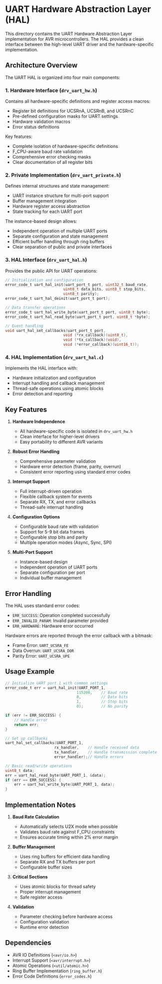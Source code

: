 # UART Hardware Abstraction Layer (HAL)

This directory contains the UART Hardware Abstraction Layer implementation for AVR microcontrollers. The HAL provides a clean interface between the high-level UART driver and the hardware-specific implementation.

## Architecture Overview

The UART HAL is organized into four main components:

### 1. Hardware Interface (`drv_uart_hw.h`)
Contains all hardware-specific definitions and register access macros:
- Register bit definitions for UCSRnA, UCSRnB, and UCSRnC
- Pre-defined configuration masks for UART settings
- Hardware validation macros
- Error status definitions

Key features:
- Complete isolation of hardware-specific definitions
- F_CPU-aware baud rate validation
- Comprehensive error checking masks
- Clear documentation of all register bits

### 2. Private Implementation (`drv_uart_private.h`)
Defines internal structures and state management:
- UART instance structure for multi-port support
- Buffer management integration
- Hardware register access abstraction
- State tracking for each UART port

The instance-based design allows:
- Independent operation of multiple UART ports
- Separate configuration and state management
- Efficient buffer handling through ring buffers
- Clear separation of public and private interfaces

### 3. HAL Interface (`drv_uart_hal.h`)
Provides the public API for UART operations:
```c
// Initialization and configuration
error_code_t uart_hal_init(uart_port_t port, uint32_t baud_rate, 
                          uint8_t data_bits, uint8_t stop_bits, 
                          uint8_t parity);
error_code_t uart_hal_deinit(uart_port_t port);

// Data transfer operations
error_code_t uart_hal_write_byte(uart_port_t port, uint8_t byte);
error_code_t uart_hal_read_byte(uart_port_t port, uint8_t *byte);

// Event handling
void uart_hal_set_callbacks(uart_port_t port,
                          void (*rx_callback)(uint8_t),
                          void (*tx_callback)(void),
                          void (*error_callback)(uint16_t));
```

### 4. HAL Implementation (`drv_uart_hal.c`)
Implements the HAL interface with:
- Hardware initialization and configuration
- Interrupt handling and callback management
- Thread-safe operations using atomic blocks
- Error detection and reporting

## Key Features

1. **Hardware Independence**
   - All hardware-specific code is isolated in `drv_uart_hw.h`
   - Clean interface for higher-level drivers
   - Easy portability to different AVR variants

2. **Robust Error Handling**
   - Comprehensive parameter validation
   - Hardware error detection (frame, parity, overrun)
   - Consistent error reporting using standard error codes

3. **Interrupt Support**
   - Full interrupt-driven operation
   - Flexible callback system for events
   - Separate RX, TX, and error callbacks
   - Thread-safe interrupt handling

4. **Configuration Options**
   - Configurable baud rate with validation
   - Support for 5-9 bit data frames
   - Configurable stop bits and parity
   - Multiple operation modes (Async, Sync, SPI)

5. **Multi-Port Support**
   - Instance-based design
   - Independent operation of UART ports
   - Separate configuration per port
   - Individual buffer management

## Error Handling

The HAL uses standard error codes:
- `ERR_SUCCESS`: Operation completed successfully
- `ERR_INVALID_PARAM`: Invalid parameter provided
- `ERR_HARDWARE`: Hardware error occurred

Hardware errors are reported through the error callback with a bitmask:
- Frame Error: `UART_UCSRA_FE`
- Data Overrun: `UART_UCSRA_DOR`
- Parity Error: `UART_UCSRA_UPE`

## Usage Example

```c
// Initialize UART port 1 with common settings
error_code_t err = uart_hal_init(UART_PORT_1, 
                                115200,    // Baud rate
                                8,         // Data bits
                                1,         // Stop bits
                                0);        // No parity

if (err != ERR_SUCCESS) {
    // Handle error
    return err;
}

// Set up callbacks
uart_hal_set_callbacks(UART_PORT_1,
                      rx_handler,    // Handle received data
                      tx_handler,    // Handle transmission complete
                      error_handler);// Handle errors

// Basic read/write operations
uint8_t data;
err = uart_hal_read_byte(UART_PORT_1, &data);
if (err == ERR_SUCCESS) {
    err = uart_hal_write_byte(UART_PORT_1, data);
}
```

## Implementation Notes

1. **Baud Rate Calculation**
   - Automatically selects U2X mode when possible
   - Validates baud rate against F_CPU constraints
   - Ensures accurate timing within 2% error margin

2. **Buffer Management**
   - Uses ring buffers for efficient data handling
   - Separate RX and TX buffers per port
   - Configurable buffer sizes

3. **Critical Sections**
   - Uses atomic blocks for thread safety
   - Proper interrupt management
   - Safe register access

4. **Validation**
   - Parameter checking before hardware access
   - Configuration validation
   - Runtime error detection

## Dependencies

- AVR IO Definitions (`<avr/io.h>`)
- Interrupt Support (`<avr/interrupt.h>`)
- Atomic Operations (`<util/atomic.h>`)
- Ring Buffer Implementation (`ring_buffer.h`)
- Error Code Definitions (`error_codes.h`)
